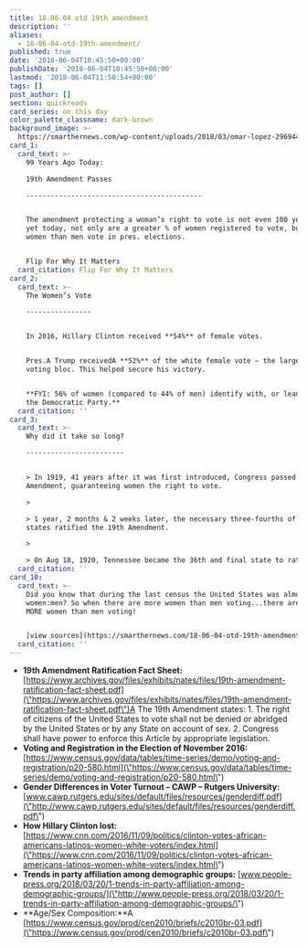 ```yaml
---
title: 18.06.04 otd 19th amendment
description: ''
aliases:
  - 18-06-04-otd-19th-amendment/
published: true
date: '2018-06-04T10:45:50+00:00'
publishDate: '2018-06-04T10:45:50+00:00'
lastmod: '2018-06-04T11:50:54+00:00'
tags: []
post_author: []
section: quickreads
card_series: on this day
color_palette_classname: dark-brown
background_image: >-
  https://smarthernews.com/wp-content/uploads/2018/03/omar-lopez-296944-unsplash-360x360.jpg
card_1:
  card_text: >-
    99 Years Ago Today:  

    19th Amendment Passes

    -------------------------------------------


    The amendment protecting a woman’s right to vote is not even 100 years old &
    yet today, not only are a greater % of women registered to vote, but more
    women than men vote in pres. elections.


    Flip For Why It Matters
  card_citation: Flip For Why It Matters
card_2:
  card_text: >-
    The Women’s Vote

    ----------------


    In 2016, Hillary Clinton received **54%** of female votes.


    Pres.A Trump receivedA **52%** of the white female vote – the largest female
    voting bloc. This helped secure his victory.


    **FYI: 56% of women (compared to 44% of men) identify with, or lean toward,
    the Democratic Party.**
  card_citation: ''
card_3:
  card_text: >-
    Why did it take so long?

    ------------------------


    > In 1919, 41 years after it was first introduced, Congress passed the 19th
    Amendment, guaranteeing women the right to vote.

    > 

    > 1 year, 2 months & 2 weeks later, the necessary three-fourths of the
    states ratified the 19th Amendment.

    > 

    > On Aug 18, 1920, Tennessee became the 36th and final state to ratify.
  card_citation: ''
card_10:
  card_text: >-
    Did you know that during the last census the United States was almost 50/50
    women:men? So when there are more women than men voting...there are really
    MORE women than men voting!


    [view sources](https://smarthernews.com/18-06-04-otd-19th-amendment/)
  card_citation: ''
---
```

*   ****19th Amendment Ratification Fact Sheet:**** [https://www.archives.gov/files/exhibits/nates/files/19th-amendment-ratification-fact-sheet.pdf](\"https://www.archives.gov/files/exhibits/nates/files/19th-amendment-ratification-fact-sheet.pdf\")A The 19th Amendment states: 1. The right of citizens of the United States to vote shall not be denied or abridged by the United States or by any State on account of sex. 2. Congress shall have power to enforce this Article by appropriate legislation.
*   **Voting and Registration in the Election of November 2016:** [https://www.census.gov/data/tables/time-series/demo/voting-and-registration/p20-580.html](\"https://www.census.gov/data/tables/time-series/demo/voting-and-registration/p20-580.html\")
*   **Gender Differences in Voter Turnout – CAWP – Rutgers University:** [www.cawp.rutgers.edu/sites/default/files/resources/genderdiff.pdf](\"http://www.cawp.rutgers.edu/sites/default/files/resources/genderdiff.pdf\")
*   **How Hillary Clinton lost:** [https://www.cnn.com/2016/11/09/politics/clinton-votes-african-americans-latinos-women-white-voters/index.html](\"https://www.cnn.com/2016/11/09/politics/clinton-votes-african-americans-latinos-women-white-voters/index.html\")
*   **Trends in party affiliation among demographic groups:** [www.people-press.org/2018/03/20/1-trends-in-party-affiliation-among-demographic-groups/](\"http://www.people-press.org/2018/03/20/1-trends-in-party-affiliation-among-demographic-groups/\")
*   **Age/Sex Composition:**A [https://www.census.gov/prod/cen2010/briefs/c2010br-03.pdf](\"https://www.census.gov/prod/cen2010/briefs/c2010br-03.pdf\")